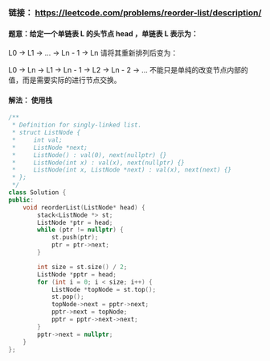 ### 链接： https://leetcode.com/problems/reorder-list/description/

#### 题意：给定一个单链表 L 的头节点 head ，单链表 L 表示为：

L0 → L1 → … → Ln - 1 → Ln
请将其重新排列后变为：

L0 → Ln → L1 → Ln - 1 → L2 → Ln - 2 → …
不能只是单纯的改变节点内部的值，而是需要实际的进行节点交换。

#### 解法： 使用栈

```c++
/**
 * Definition for singly-linked list.
 * struct ListNode {
 *     int val;
 *     ListNode *next;
 *     ListNode() : val(0), next(nullptr) {}
 *     ListNode(int x) : val(x), next(nullptr) {}
 *     ListNode(int x, ListNode *next) : val(x), next(next) {}
 * };
 */
class Solution {
public:
    void reorderList(ListNode* head) {
        stack<ListNode *> st;
        ListNode *ptr = head;
        while (ptr != nullptr) {
            st.push(ptr);
            ptr = ptr->next;
        }

        int size = st.size() / 2;
        ListNode *pptr = head;
        for (int i = 0; i < size; i++) {
            ListNode *topNode = st.top();
            st.pop();
            topNode->next = pptr->next;
            pptr->next = topNode;
            pptr = pptr->next->next;
        }
        pptr->next = nullptr;
    }
}; 
```



